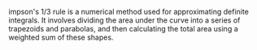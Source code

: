 impson's 1/3 rule is a numerical method used for approximating definite integrals. It involves dividing the area under the curve into a series of trapezoids and parabolas, and then calculating the total area using a weighted sum of these shapes.
